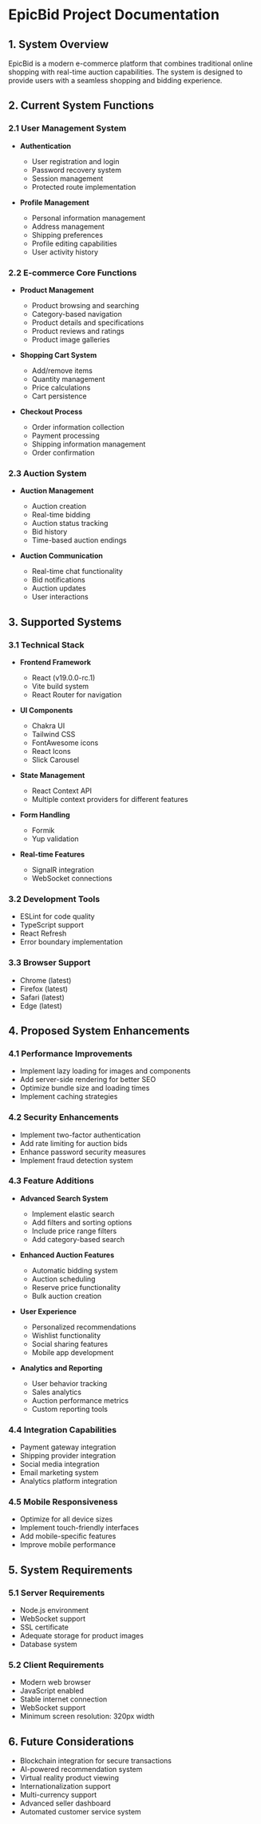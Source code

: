 # EpicBid Project Documentation

## 1. System Overview
EpicBid is a modern e-commerce platform that combines traditional online shopping with real-time auction capabilities. The system is designed to provide users with a seamless shopping and bidding experience.

## 2. Current System Functions

### 2.1 User Management System
- **Authentication**
  - User registration and login
  - Password recovery system
  - Session management
  - Protected route implementation

- **Profile Management**
  - Personal information management
  - Address management
  - Shipping preferences
  - Profile editing capabilities
  - User activity history

### 2.2 E-commerce Core Functions
- **Product Management**
  - Product browsing and searching
  - Category-based navigation
  - Product details and specifications
  - Product reviews and ratings
  - Product image galleries

- **Shopping Cart System**
  - Add/remove items
  - Quantity management
  - Price calculations
  - Cart persistence

- **Checkout Process**
  - Order information collection
  - Payment processing
  - Shipping information management
  - Order confirmation

### 2.3 Auction System
- **Auction Management**
  - Auction creation
  - Real-time bidding
  - Auction status tracking
  - Bid history
  - Time-based auction endings

- **Auction Communication**
  - Real-time chat functionality
  - Bid notifications
  - Auction updates
  - User interactions

## 3. Supported Systems

### 3.1 Technical Stack
- **Frontend Framework**
  - React (v19.0.0-rc.1)
  - Vite build system
  - React Router for navigation

- **UI Components**
  - Chakra UI
  - Tailwind CSS
  - FontAwesome icons
  - React Icons
  - Slick Carousel

- **State Management**
  - React Context API
  - Multiple context providers for different features

- **Form Handling**
  - Formik
  - Yup validation

- **Real-time Features**
  - SignalR integration
  - WebSocket connections

### 3.2 Development Tools
- ESLint for code quality
- TypeScript support
- React Refresh
- Error boundary implementation

### 3.3 Browser Support
- Chrome (latest)
- Firefox (latest)
- Safari (latest)
- Edge (latest)

## 4. Proposed System Enhancements

### 4.1 Performance Improvements
- Implement lazy loading for images and components
- Add server-side rendering for better SEO
- Optimize bundle size and loading times
- Implement caching strategies

### 4.2 Security Enhancements
- Implement two-factor authentication
- Add rate limiting for auction bids
- Enhance password security measures
- Implement fraud detection system

### 4.3 Feature Additions
- **Advanced Search System**
  - Implement elastic search
  - Add filters and sorting options
  - Include price range filters
  - Add category-based search

- **Enhanced Auction Features**
  - Automatic bidding system
  - Auction scheduling
  - Reserve price functionality
  - Bulk auction creation

- **User Experience**
  - Personalized recommendations
  - Wishlist functionality
  - Social sharing features
  - Mobile app development

- **Analytics and Reporting**
  - User behavior tracking
  - Sales analytics
  - Auction performance metrics
  - Custom reporting tools

### 4.4 Integration Capabilities
- Payment gateway integration
- Shipping provider integration
- Social media integration
- Email marketing system
- Analytics platform integration

### 4.5 Mobile Responsiveness
- Optimize for all device sizes
- Implement touch-friendly interfaces
- Add mobile-specific features
- Improve mobile performance

## 5. System Requirements

### 5.1 Server Requirements
- Node.js environment
- WebSocket support
- SSL certificate
- Adequate storage for product images
- Database system

### 5.2 Client Requirements
- Modern web browser
- JavaScript enabled
- Stable internet connection
- WebSocket support
- Minimum screen resolution: 320px width

## 6. Future Considerations
- Blockchain integration for secure transactions
- AI-powered recommendation system
- Virtual reality product viewing
- Internationalization support
- Multi-currency support
- Advanced seller dashboard
- Automated customer service system 
